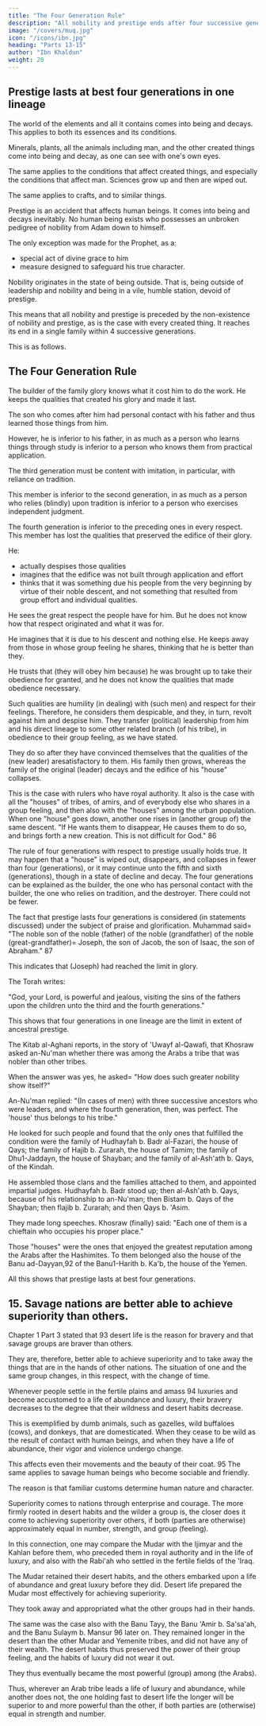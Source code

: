 ```yaml
---
title: "The Four Generation Rule"
description: "All nobility and prestige ends after four successive generations"
image: "/covers/muq.jpg"
icon: "/icons/ibn.jpg"
heading: "Parts 13-15"
author: "Ibn Khaldun"
weight: 20
---
```


## Prestige lasts at best four generations in one lineage


The world of the elements and all it contains comes into being and decays. This applies to both its essences and its conditions. 

Minerals, plants, all the animals including man, and the other created things come into being and decay, as one can see with one's own eyes. 

The same applies to the conditions that affect created things, and especially the conditions that affect man. Sciences grow up and then are wiped out. 

The same applies to crafts, and to similar things. 

Prestige is an accident that affects human beings. It comes into being and decays inevitably. No human being exists who possesses an unbroken pedigree of nobility from Adam down to himself. 

The only exception was made for the Prophet, as a:
- special act of divine grace to him
- measure designed to safeguard his true character. 

Nobility originates in the state of being outside. That is, being outside of leadership and nobility and being in a vile, humble station, devoid of prestige. 

This means that all nobility and prestige is preceded by the non-existence of nobility and prestige, as is the case with every created thing. It reaches its end in a single family within 4 successive generations. 

This is as follows.


## The Four Generation Rule

The builder of the family glory knows what it cost him to do the work. He keeps the qualities that created his glory and made it last. 

The son who comes after him had personal contact with his father and thus learned those things from him.

However, he is inferior to his father, in as much as a person who learns things through study is inferior to a person who knows them from practical application. 

The third generation must be content with imitation, in particular, with reliance on tradition. 

This member is inferior to the second generation, in as much as a person who relies (blindly) upon tradition is inferior to a person who exercises independent judgment.

The fourth generation is inferior to the preceding ones in every respect. This member has lost the qualities that preserved the edifice of their glory.

He:
- actually despises those qualities
- imagines that the edifice was not built through application and effort
- thinks that it was something due his people from the very beginning by virtue of their noble descent, and not something that resulted from group effort and individual qualities. 

He sees the great respect the people have for him. But he does not know how that respect originated and what it was for.

He imagines that it is due to his descent and nothing else. He keeps away from those in whose group feeling he shares, thinking that he is better than they. 

He trusts that (they will obey him because) he was brought up to take their obedience for granted, and he does not know the qualities that made obedience necessary. 

Such qualities are humility (in dealing) with (such men) and respect for their feelings. Therefore, he considers them despicable, and they, in turn, revolt against him and despise him. They transfer (political) leadership from him and his direct lineage to some other related branch (of his tribe), in obedience to their group feeling, as we have stated. 

They do so after they have convinced themselves that the qualities of the (new leader) aresatisfactory to them. His family then grows, whereas the family of the original (leader) decays and the edifice of his "house" collapses.

This is the case with rulers who have royal authority. It also is the case with all the "houses" of tribes, of amirs, and of everybody else who shares in a group feeling, and then also with the "houses" among the urban population. When one
"house" goes down, another one rises in (another group of) the same descent. "If He
wants them to disappear, He causes them to do so, and brings forth a new creation.
This is not difficult for God." 86

The rule of four generations with respect to prestige usually holds true. It may happen that a "house" is wiped out, disappears, and collapses in fewer than four (generations), or it may continue unto the fifth and sixth (generations), though in a state of decline and decay. The four generations can be explained as the builder, the one who has personal contact with the builder, the one who relies on tradition, and the destroyer. There could not be fewer.

The fact that prestige lasts four generations is considered (in statements discussed) under the subject of praise and glorification. Muhammad said= "The noble son of the noble (father) of the noble (grandfather) of the noble (great-grandfather)= Joseph, the son of Jacob, the son of Isaac, the son of Abraham." 87

This indicates that (Joseph) had reached the limit in glory.

The Torah writes:

"God, your Lord, is powerful and jealous, visiting the sins of the fathers upon the children unto the third and the fourth generations." 

This shows that four generations in one lineage are the limit in extent of ancestral prestige. 

The Kitab al-Aghani reports, in the story of 'Uwayf al-Qawafi, that Khosraw asked an-Nu'man whether there was among the Arabs a tribe that was nobler than other tribes.

When the answer was yes, he asked= "How does such greater nobility show itself?" 

An-Nu'man replied: "(In cases of men) with three successive ancestors who were leaders, and where the fourth generation,
then, was perfect. The 'house' thus belongs to his tribe." 

He looked for such people and found that the only ones that fulfilled the condition were the family of Hudhayfah b. Badr al-Fazari, the house of Qays; the family of Hajib b. Zurarah, the house of Tamim; the family of Dhu1-Jaddayn, the house of Shayban; and the family of al-Ash'ath b. Qays, of the Kindah. 

He assembled those clans and the families attached to them, and appointed impartial judges. Hudhayfah b. Badr stood up; then al-Ash'ath b. Qays, because of his relationship to an-Nu'man; then Bistam b. Qays of the Shayban; then flajib b. Zurarah; and then Qays b. 'Asim. 

They made long speeches. Khosraw (finally) said: "Each one of them is a chieftain who occupies his proper place."

Those "houses" were the ones that enjoyed the greatest reputation among the Arabs after the Hashimites. To them belonged also the house of the Banu ad-Dayyan,92 of the Banu1-Harith b. Ka'b, the house of the Yemen.

All this shows that prestige lasts at best four generations. 


## 15. Savage nations are better able to achieve superiority than others.

Chapter 1 Part 3 stated that 93 desert life is the reason for bravery and that savage groups are braver than others. 

They are, therefore, better able to achieve superiority and to take away the things that are in the hands of other nations. The situation of one and the same group changes, in this respect, with the change of time. 

Whenever people settle in the fertile plains and amass 94 luxuries and become accustomed to a life of abundance and luxury, their bravery decreases to the degree that their wildness and desert habits decrease.

This is exemplified by dumb animals, such as gazelles, wild buffaloes (cows), and donkeys, that are domesticated. When they cease to be wild as the result of contact with human beings, and when they have a life of abundance, their vigor
and violence undergo change. 

This affects even their movements and the beauty of their coat. 95 The same applies to savage human beings who become sociable and friendly.

The reason is that familiar customs determine human nature and character.

Superiority comes to nations through enterprise and courage. The more firmly rooted in desert habits and the wilder a group is, the closer does it come to achieving superiority over others, if both (parties are otherwise) approximately equal in number, strength, and group (feeling). 

In this connection, one may compare the Mudar with the Ijimyar and the Kahlan before them, who preceded them in royal authority and in the life of luxury, and also with the Rabi'ah who settled in the fertile fields of the 'Iraq. 

The Mudar retained their desert habits, and the others embarked upon a life of abundance and great luxury before they did. Desert life prepared the Mudar most effectively for achieving superiority. 

They took away and appropriated what the other groups had in their hands.

The same was the case also with the Banu Tayy, the Banu 'Amir b. Sa'sa'ah, and the Banu Sulaym b. Mansur 96 later on. They remained longer in the desert than the other Mudar and Yemenite tribes, and did not have any of their wealth. The desert habits thus preserved the power of their group feeling, and the habits of luxury did not wear it out. 

They thus eventually became the most powerful (group) among (the Arabs). 

Thus, wherever an Arab tribe leads a life of luxury and abundance, while another does not, the one holding fast to desert life the longer will be superior to and more powerful than the other, if both parties are (otherwise) equal in strength and number.
